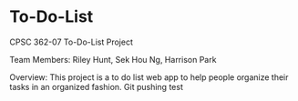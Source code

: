 # To-Do-List
CPSC 362-07
To-Do-List Project

Team Members: Riley Hunt, Sek Hou Ng, Harrison Park

Overview: 
This project is a to do list web app to help people organize their tasks in an organized fashion.
Git pushing test
